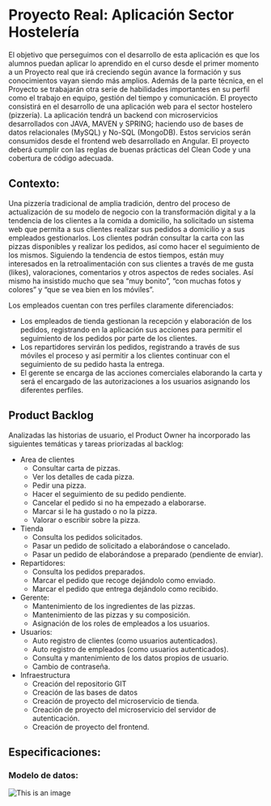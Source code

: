 # Proyecto Real: Aplicación Sector Hostelería
El objetivo que perseguimos con el desarrollo de esta aplicación es que los alumnos puedan aplicar lo aprendido en el curso desde el primer momento a un Proyecto real que irá creciendo según avance la formación y sus conocimientos vayan siendo más amplios. Además de la parte técnica, en el Proyecto se trabajarán otra serie de habilidades importantes en su perfil como el trabajo en equipo, gestión del tiempo y comunicación.
El proyecto consistirá en el desarrollo de una aplicación web para el sector hostelero (pizzería). La aplicación tendrá un backend con microservicios desarrollados con JAVA, MAVEN y SPRING; haciendo uso de bases de datos relacionales (MySQL) y No-SQL (MongoDB). Estos servicios serán consumidos desde el frontend web desarrollado en Angular. El proyecto deberá cumplir con las reglas de buenas prácticas del Clean Code y una cobertura de código adecuada.
## Contexto:
Una pizzería tradicional de amplia tradición, dentro del proceso de actualización de su modelo de negocio con la transformación digital y a la tendencia de los clientes a la comida a domicilio, ha solicitado un sistema web que permita a sus clientes realizar sus pedidos a domicilio y a sus empleados gestionarlos.
Los clientes podrán consultar la carta con las pizzas disponibles y realizar los pedidos, así como hacer el seguimiento de los mismos. Siguiendo la tendencia de estos tiempos, están muy interesados en la retroalimentación con sus clientes a través de me gusta (likes), valoraciones, comentarios y otros aspectos de redes sociales. Así mismo ha insistido mucho que sea “muy bonito”, “con muchas fotos y colores” y “que se vea bien en los móviles”.

Los empleados cuentan con tres perfiles claramente diferenciados:
- Los empleados de tienda gestionan la recepción y elaboración de los pedidos, registrando en la aplicación sus acciones para permitir el seguimiento de los pedidos por parte de los clientes.
- Los repartidores servirán los pedidos, registrando a través de sus móviles el proceso y así permitir a los clientes continuar con el seguimiento de su pedido hasta la entrega.
- El gerente se encarga de las acciones comerciales elaborando la carta y será el encargado de las autorizaciones a los usuarios asignando los diferentes perfiles.
## Product Backlog
Analizadas las historias de usuario, el Product Owner ha incorporado las siguientes temáticas y tareas priorizadas al backlog:
- Area de clientes
    - Consultar carta de pizzas.
    - Ver los detalles de cada pizza.
    - Pedir una pizza.
    - Hacer el seguimiento de su pedido pendiente.
    - Cancelar el pedido si no ha empezado a elaborarse.
    - Marcar si le ha gustado o no la pizza.
    - Valorar o escribir sobre la pizza.
- Tienda
    - Consulta los pedidos solicitados.
    - Pasar un pedido de solicitado a elaborándose o cancelado.
    - Pasar un pedido de elaborándose a preparado (pendiente de enviar).
- Repartidores:
    - Consulta los pedidos preparados.
    - Marcar el pedido que recoge dejándolo como enviado.
    - Marcar el pedido que entrega dejándolo como recibido.
- Gerente:
    - Mantenimiento de los ingredientes de las pizzas.
    - Mantenimiento de las pizzas y su composición.
    - Asignación de los roles de empleados a los usuarios.
- Usuarios:
    - Auto registro de clientes (como usuarios autenticados).
    - Auto registro de empleados (como usuarios autenticados).
    - Consulta y mantenimiento de los datos propios de usuario.
    - Cambio de contraseña.
- Infraestructura
    - Creación del repositorio GIT
    - Creación de las bases de datos
    - Creación de proyecto del microservicio de tienda.
    - Creación de proyecto del microservicio del servidor de autenticación.
    - Creación de proyecto del frontend.
## Especificaciones:
### Modelo de datos:
![This is an image](C:\Curso-Bootcapm\Documentación_proyecto\modelo_de_datos.png)

